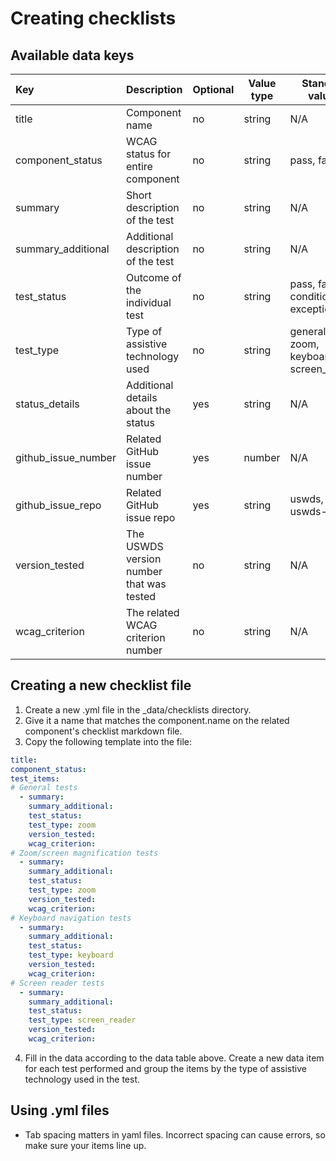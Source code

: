 # Creating checklists

## Available data keys

| Key                 | Description                              | Optional | Value type | Standard values                        | Displayed |
| :------------------ | :--------------------------------------- | -------- | ---------- | -------------------------------------- | --------- |
| title               | Component name                           | no       | string     | N/A                                    | No        |
| component_status    | WCAG status for entire component         | no       | string     | pass, fail                             | Yes       |
| summary             | Short description of the test            | no       | string     | N/A                                    | yes       |
| summary_additional  | Additional description of the test       | no       | string     | N/A                                    | yes       |
| test_status         | Outcome of the individual test           | no       | string     | pass, fail, conditional, exception     | yes       |
| test_type           | Type of assistive technology used        | no       | string     | general, zoom, keyboard, screen_reader | yes       |
| status_details      | Additional details about the status      | yes      | string     | N/A                                    | yes       |
| github_issue_number | Related GitHub issue number              | yes      | number     | N/A                                    | Yes       |
| github_issue_repo   | Related GitHub issue repo                | yes      | string     | uswds, uswds-site                      | Yes       |
| version_tested      | The USWDS version number that was tested | no       | string     | N/A                                    | yes       |
| wcag_criterion      | The related WCAG criterion number        | no       | string     | N/A                                    | yes       |

## Creating a new checklist file

1. Create a new .yml file in the _data/checklists directory.
2. Give it a name that matches the component.name on the related component's checklist markdown file.
3. Copy the following template into the file:
```yaml
title:
component_status:
test_items:
# General tests
  - summary:
    summary_additional:
    test_status:
    test_type: zoom
    version_tested:
    wcag_criterion:
# Zoom/screen magnification tests
  - summary:
    summary_additional:
    test_status:
    test_type: zoom
    version_tested:
    wcag_criterion:
# Keyboard navigation tests
  - summary:
    summary_additional:
    test_status:
    test_type: keyboard
    version_tested:
    wcag_criterion:
# Screen reader tests
  - summary:
    summary_additional:
    test_status:
    test_type: screen_reader
    version_tested:
    wcag_criterion:
```
4. Fill in the data according to the data table above.
   Create a new data item for each test performed and group the items by the type of assistive technology used in the test.

## Using .yml files

 - Tab spacing matters in yaml files. Incorrect spacing can cause errors, so make sure your items line up.